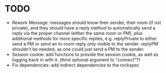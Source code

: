 # TODO
* Rework Message: messages should know their sender, their room (if not private), and they should have a reply method to automatically send a reply via the proper channel (either the same room or PM), plus additional methods for more specific replies, e.g. replyPrivate to either send a PM or send an in-room reply only visible to the sender. replyPM shouldn't be needed, as one could just send a PM to the sender.
* Session cookie: add functions to provide the session cookie, as well as logging back in with it. (third optional argument to "connect"?)
* Fix dependencies: add indirect dependencies to the rockspec
